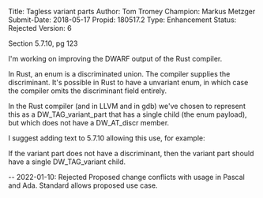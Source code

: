 Title:       Tagless variant parts
Author:      Tom Tromey
Champion:    Markus Metzger
Submit-Date: 2018-05-17
Propid:      180517.2
Type:        Enhancement
Status:      Rejected
Version:     6

Section 5.7.10, pg 123

I'm working on improving the DWARF output of the Rust compiler.

In Rust, an enum is a discriminated union.  The compiler supplies 
the discriminant.  It's possible in Rust to have a unvariant enum, 
in which case the compiler omits the discriminant field entirely.

In the Rust compiler (and in LLVM and in gdb) we've chosen to 
represent this as a DW_TAG_variant_part that has a single child 
(the enum payload), but which does not have a DW_AT_discr member.

I suggest adding text to 5.7.10 allowing this use, for example:

If the variant part does not have a discriminant, then the variant 
part should have a single DW_TAG_variant child.

--
2022-01-10: Rejected
  Proposed change conflicts with usage in Pascal and Ada. 
  Standard allows proposed use case.  
